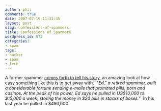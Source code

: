 ```yaml
---
author: phil
comments: true
date: 2007-07-19 11:32:45
layout: post
slug: confessions-of-spammerx
title: Confessions of SpammerX
wordpress_id: 572
categories:
- spam
tags:
- hacker
- spam
- tech
---
```


A former spammer [comes forth to tell his story](http://news.yahoo.com/s/pcworld/20070718/tc_pcworld/134721), an amazing look at how easy something like this is to get away with.  "_Ed," a retired spammer, built a considerable fortune sending e-mails that promoted pills, porn and casinos. At the peak of his power, Ed says he pulled in US$10,000 to $15,000 a week, storing the money in $20 bills in stacks of boxes._"  In his last year he pulled in $480,000.
